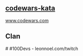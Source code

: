 <h2><u>codewars-kata</u></h2>
<a href="www.codewars.com">www.codewars.com</a><br>
<h2>Clan</h2>
# #100Devs - leonnoel.com/twitch
